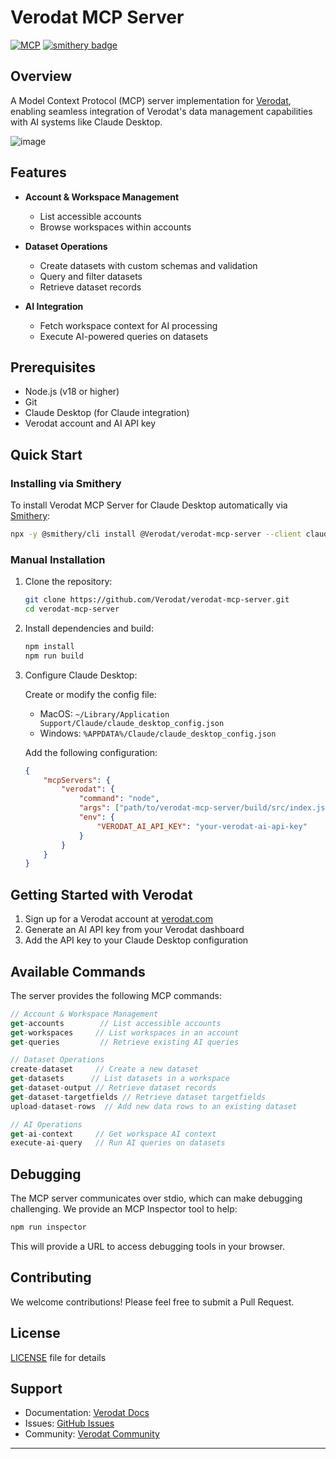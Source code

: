 # Verodat MCP Server 
[![MCP](https://img.shields.io/badge/MCP-Server-blue.svg)](https://github.com/modelcontextprotocol)
[![smithery badge](https://smithery.ai/badge/@Verodat/verodat-mcp-server)](https://smithery.ai/server/@Verodat/verodat-mcp-server)

## Overview
A Model Context Protocol (MCP) server implementation for [Verodat](https://verodat.io), enabling seamless integration of Verodat's data management capabilities with AI systems like Claude Desktop.

![image](https://github.com/user-attachments/assets/ec26c3e1-077f-46bb-915d-690cfde0833e)

## Features

- **Account & Workspace Management**
  - List accessible accounts
  - Browse workspaces within accounts
  
- **Dataset Operations**
  - Create datasets with custom schemas and validation
  - Query and filter datasets
  - Retrieve dataset records
  
- **AI Integration**
  - Fetch workspace context for AI processing
  - Execute AI-powered queries on datasets

## Prerequisites

- Node.js (v18 or higher)
- Git
- Claude Desktop (for Claude integration)
- Verodat account and AI API key

## Quick Start

### Installing via Smithery

To install Verodat MCP Server for Claude Desktop automatically via [Smithery](https://smithery.ai/server/@Verodat/verodat-mcp-server):

```bash
npx -y @smithery/cli install @Verodat/verodat-mcp-server --client claude
```

### Manual Installation
1. Clone the repository:
   ```bash
   git clone https://github.com/Verodat/verodat-mcp-server.git
   cd verodat-mcp-server
   ```

2. Install dependencies and build:
   ```bash
   npm install
   npm run build
   ```

3. Configure Claude Desktop:

   Create or modify the config file:
   - MacOS: `~/Library/Application Support/Claude/claude_desktop_config.json`
   - Windows: `%APPDATA%/Claude/claude_desktop_config.json`

   Add the following configuration:
   ```json
   {
       "mcpServers": {
           "verodat": {
               "command": "node",
               "args": ["path/to/verodat-mcp-server/build/src/index.js"],
               "env": {
                   "VERODAT_AI_API_KEY": "your-verodat-ai-api-key"
               }
           }
       }
   }
   ```

## Getting Started with Verodat

1. Sign up for a Verodat account at [verodat.com](https://verodat.com)
2. Generate an AI API key from your Verodat dashboard
3. Add the API key to your Claude Desktop configuration

## Available Commands

The server provides the following MCP commands:

```typescript
// Account & Workspace Management
get-accounts        // List accessible accounts
get-workspaces     // List workspaces in an account
get-queries 		// Retrieve existing AI queries

// Dataset Operations
create-dataset     // Create a new dataset
get-datasets      // List datasets in a workspace
get-dataset-output // Retrieve dataset records
get-dataset-targetfields // Retrieve dataset targetfields
upload-dataset-rows  // Add new data rows to an existing dataset

// AI Operations
get-ai-context     // Get workspace AI context
execute-ai-query   // Run AI queries on datasets
```

## Debugging

The MCP server communicates over stdio, which can make debugging challenging. We provide an MCP Inspector tool to help:

```bash
npm run inspector
```

This will provide a URL to access debugging tools in your browser.

## Contributing

We welcome contributions! Please feel free to submit a Pull Request.

## License

[LICENSE](LICENSE) file for details

## Support

- Documentation: [Verodat Docs](https://verodat.io/docs)
- Issues: [GitHub Issues](https://github.com/Verodat/verodat-mcp-server/issues)
- Community: [Verodat Community](https://github.com/orgs/Verodat/discussions)

---
